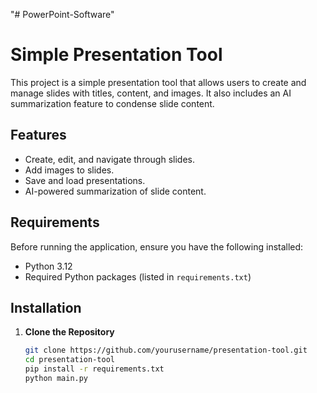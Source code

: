 "# PowerPoint-Software" 
# Simple Presentation Tool

This project is a simple presentation tool that allows users to create and manage slides with titles, content, and images. It also includes an AI summarization feature to condense slide content.

## Features

- Create, edit, and navigate through slides.
- Add images to slides.
- Save and load presentations.
- AI-powered summarization of slide content.

## Requirements

Before running the application, ensure you have the following installed:

- Python 3.12
- Required Python packages (listed in `requirements.txt`)

## Installation

1. **Clone the Repository**

   ```bash
   git clone https://github.com/yourusername/presentation-tool.git
   cd presentation-tool
   pip install -r requirements.txt
   python main.py
